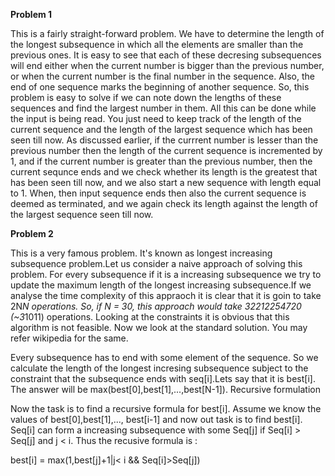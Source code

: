 **Problem 1**

This is a fairly straight-forward problem. We have to determine the length of the longest subsequence in which all the elements are smaller than the previous ones. It is easy to see that each of these decresing subsequences will end either when the current number is bigger than the previous number, or when the current number is the final number in the sequence. Also, the end of one sequence marks the beginning of another sequence. So, this problem is easy to solve if we can note down the lengths of these sequences and find the largest number in them. All this can be done while the input is being read. You just need to keep track of the length of the current sequence and the length of the largest sequence which has been seen till now. As discussed earlier, if the currrent number is lesser than the previous number then the length of the current sequence is incremented by 1, and if the current number is greater than the previous number, then the current sequnce ends and we check whether its length is the greatest that has been seen till now, and we also start a new sequence with length equal to 1. When, then input sequence ends then also the current sequence is deemed as terminated, and we again check its length against the length of the largest sequence seen till now.


**Problem 2**

This is a very famous problem. It's known as longest increasing subsequence problem.Let us consider a naive approach of solving this problem. For every subsequence if it is a increasing subsequence we try to update the maximum length of the longest increasing subsequence.If we analyse the time complexity of this appraoch it is clear that it is goin to take 2N*N operations. So, if N = 30, this approach would take 32212254720 (~3*1011) operations. Looking at the constraints it is obvious that this algorithm is not feasible. Now we look at the standard solution. You may refer wikipedia for the same.

Every subsequence has to end with some element of the sequence. So we calculate the length of the longest incresing subsequence subject to the constraint that the subsequence ends with seq[i].Lets say that it is best[i]. The answer will be max(best[0],best[1],...,best[N-1]).
Recursive formulation

Now the task is to find a recursive formula for best[i]. Assume we know the values of best[0],best[1],..., best[i-1] and now out task is to find best[i]. Seq[i] can form a increasing subsequence with some Seq[j] if Seq[i] > Seq[j] and j < i. Thus the recusive formula is :

best[i] = max(1,best[j]+1|j< i && Seq[i]>Seq[j]) 